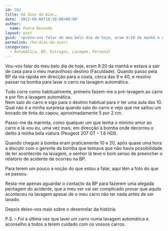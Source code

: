 ```yaml
---
id: 504
title: Há dias de Azar…
date: '2012-09-06T19:38:08+00:00'
author: 
  name: Pedro Resende
layout: post
guid: '<p>Vou-vos falar do meu belo dia de hoje, eram 9:20 da manhã e estava a sair de casa para o meu maravilhoso destino (Faculdade). Quando passo pela BP da via rápida em direcção para a costa, cerca das 9 e 40, e resolvo passar na bomba para lavar o carro na'
permalink: /ha-dias-de-azar/
categories:
  - Automática, BP, Estragos, Lavagem, Personal
---
```

Vou-vos falar do meu belo dia de hoje, eram 9:20 da manhã e estava a sair de casa para o meu maravilhoso destino (Faculdade). Quando passo pela BP da via rápida em direcção para a costa, cerca das 9 e 40, e resolvo passar na bomba para lavar o carro na lavagem automática.

Tudo corre como habitualmente, primeiro fazem-me a pré-lavagem ao carro e por fim a lavagem automática.  
Nem saio do carro e sigo para o destino habitual para ir ter uma aula das 10. Qual não é a minha surpresa quando saio do carro e vejo que me saltou um bocado de tinta do capou, aproximadamente 5 por 2 cm.

Passo-me da marmita, como qualquer um que tenha o mínimo amor ao carro e lá vou eu, uma vez mais, em direcção à bomba onde decorreu o delito à minha bela viatura (Peugeot 207 GT – 1.6 HDI).

Quando cheguei à bomba eram praticamente 10 e 20, após quase uma hora a discutir com o gerente da bomba que teimava que não havia possibilidade de ter acontecido na lavagem, o senhor lá teve o bom senso de preencher o relatório de acidente de ocorreu na BP.

Para terem um pouco a noção do que estou a falar, aqui têm a foto do que se passou.

 <a href="/assets/blog/wp-content/uploads/2009/03/buraco.jpg" title="Vestigios do delito" target="_self"></a>

Resta-me apenas aguardar o contacto da BP para fazerem uma alegada peritagem do acidente, que a meu ver vai ser complicado provar que aquilo aconteceu na lavagem apesar de o meu carro não ter nada antes de ser lavado.

Depois deixo-vos mais sobre o desenrolar da história.

P.S. – Foi a última vez que lavei um carro numa lavagem automática e aconselho a todos a terem cuidado com os vossos carros.